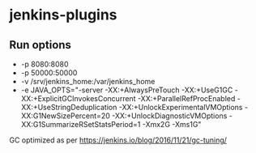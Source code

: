 # jenkins-plugins

## Run options

- -p 8080:8080
- -p 50000:50000
- -v /srv/jenkins_home:/var/jenkins_home
- -e JAVA_OPTS="-server -XX:+AlwaysPreTouch -XX:+UseG1GC -XX:+ExplicitGCInvokesConcurrent -XX:+ParallelRefProcEnabled -XX:+UseStringDeduplication -XX:+UnlockExperimentalVMOptions -XX:G1NewSizePercent=20 -XX:+UnlockDiagnosticVMOptions -XX:G1SummarizeRSetStatsPeriod=1 -Xmx2G -Xms1G"

GC optimized as per https://jenkins.io/blog/2016/11/21/gc-tuning/